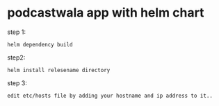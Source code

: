 # podcastwala app with helm chart
step 1:
```
helm dependency build
```
step2:
```
helm install relesename directory
```
step 3:
```
edit etc/hosts file by adding your hostname and ip address to it..
```
